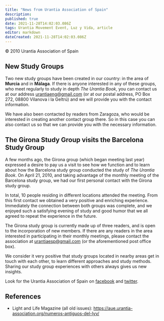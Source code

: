 ```yaml
---
title: "News from Urantia Association of Spain"
description: 
published: true
date: 2021-11-28T14:02:03.086Z
tags: Urantia Movement Event, Luz y Vida, article
editor: markdown
dateCreated: 2021-11-28T14:02:03.086Z
---
```


<p class="v-card v-sheet theme--light gray lighten-3 px-2">© 2010 Urantia Association of Spain</p>


## New Study Groups

Two new study groups have been created in our country: in the area of **Murcia** and in **Málaga**. If there is anyone interested in any of these groups, who meet regularly to study in depth _The Urantia Book_, you can contact us at our address urantiaeng@gmail.com (or at our postal address, PO Box 272, 08800 Vilanova i la Geltrú) and we will provide you with the contact information.

We have also been contacted by readers from Zaragoza, who would be interested in creating another contact group there. So in this case you can also contact us so that we can provide you with the necessary information.

## The Girona Study Group visits the Barcelona Study Group

A few months ago, the Girona group (which began meeting last year) expressed a desire to pay us a visit to see how we function and to learn about how the Barcelona study group conducted the study of _The Urantia Book_. On April 21, 2010, and taking advantage of the monthly meeting of the Barcelona study group, we had our first personal contact with the Girona study group.

In total, 10 people residing in different locations attended the meeting. From this first contact we obtained a very positive and enriching experience. Immediately the connection between both groups was complete, and we enjoyed such a satisfying evening of study and good humor that we all agreed to repeat the experience in the future.

The Girona study group is currently made up of three readers, and is open to the incorporation of new members. If there are any readers in the area interested in participating in their monthly meetings, please contact the association at urantiaesp@gmail.com (or the aforementioned post office box).

We consider it very positive that study groups located in nearby areas get in touch with each other, to learn different approaches and study methods. Sharing our study group experiences with others always gives us new insights.

Look for the Urantia Association of Spain on [facebook](https://www.facebook.com/asociacion.urantiadeespana?ref=tn_tnmn) and [twitter](https://twitter.com/urantiaesp).

## References

- Light and Life Magazine (all old issues): https://aue.urantia-association.org/numeros-antiguos-del-lyv/

